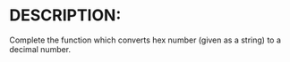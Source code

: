 # DESCRIPTION:

Complete the function which converts hex number (given as a string) to a decimal number.
